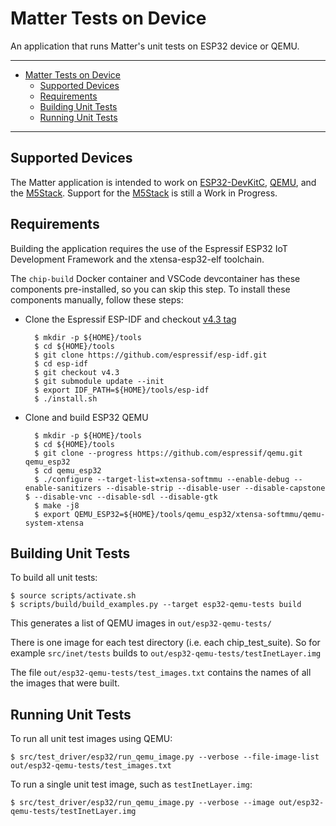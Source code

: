 # Matter Tests on Device

An application that runs Matter's unit tests on ESP32 device or QEMU.

---

-   [Matter Tests on Device](#chip-tests-on-device)
    -   [Supported Devices](#supported-devices)
    -   [Requirements](#requirements)
    -   [Building Unit Tests](#building-unit-tests)
    -   [Running Unit Tests](#running-unit-tests)

---

## Supported Devices

The Matter application is intended to work on
[ESP32-DevKitC](https://www.espressif.com/en/products/hardware/esp32-devkitc/overview),
[QEMU](https://github.com/espressif/qemu), and the
[M5Stack](http://m5stack.com). Support for the [M5Stack](http://m5stack.com) is
still a Work in Progress.

## Requirements

Building the application requires the use of the Espressif ESP32 IoT Development
Framework and the xtensa-esp32-elf toolchain.

The `chip-build` Docker container and VSCode devcontainer has these components
pre-installed, so you can skip this step. To install these components manually,
follow these steps:

-   Clone the Espressif ESP-IDF and checkout
    [v4.3 tag](https://github.com/espressif/esp-idf/releases/v4.3)

          $ mkdir -p ${HOME}/tools
          $ cd ${HOME}/tools
          $ git clone https://github.com/espressif/esp-idf.git
          $ cd esp-idf
          $ git checkout v4.3
          $ git submodule update --init
          $ export IDF_PATH=${HOME}/tools/esp-idf
          $ ./install.sh

-   Clone and build ESP32 QEMU

          $ mkdir -p ${HOME}/tools
          $ cd ${HOME}/tools
          $ git clone --progress https://github.com/espressif/qemu.git qemu_esp32
          $ cd qemu_esp32
          $ ./configure --target-list=xtensa-softmmu --enable-debug --enable-sanitizers --disable-strip --disable-user --disable-capstone    $ --disable-vnc --disable-sdl --disable-gtk
          $ make -j8
          $ export QEMU_ESP32=${HOME}/tools/qemu_esp32/xtensa-softmmu/qemu-system-xtensa

## Building Unit Tests

To build all unit tests:

    $ source scripts/activate.sh
    $ scripts/build/build_examples.py --target esp32-qemu-tests build

This generates a list of QEMU images in `out/esp32-qemu-tests/`

There is one image for each test directory (i.e. each chip_test_suite). So for
example `src/inet/tests` builds to `out/esp32-qemu-tests/testInetLayer.img`

The file `out/esp32-qemu-tests/test_images.txt` contains the names of all the
images that were built.

## Running Unit Tests

To run all unit test images using QEMU:

    $ src/test_driver/esp32/run_qemu_image.py --verbose --file-image-list out/esp32-qemu-tests/test_images.txt

To run a single unit test image, such as `testInetLayer.img`:

    $ src/test_driver/esp32/run_qemu_image.py --verbose --image out/esp32-qemu-tests/testInetLayer.img